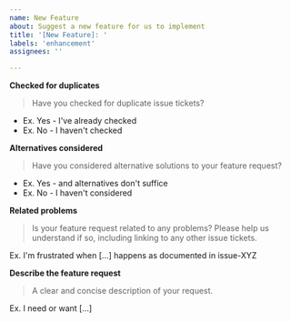 ```yaml
---
name: New Feature
about: Suggest a new feature for us to implement
title: '[New Feature]: '
labels: 'enhancement'
assignees: ''

---
```


**Checked for duplicates**

> Have you checked for duplicate issue tickets?

- Ex. Yes - I've already checked
- Ex. No - I haven't checked

**Alternatives considered**

> Have you considered alternative solutions to your feature request?

- Ex. Yes - and alternatives don't suffice
- Ex. No - I haven't considered

**Related problems**

> Is your feature request related to any problems? Please help us understand if so, including linking to any other issue tickets.

Ex. I'm frustrated when [...] happens as documented in issue-XYZ

**Describe the feature request**

> A clear and concise description of your request.

Ex. I need or want [...]
